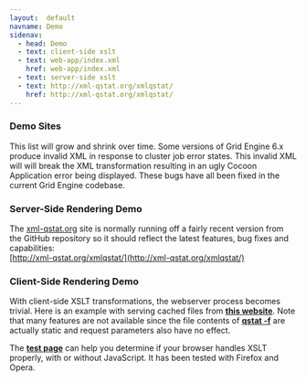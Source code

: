 ```yaml
---
layout:  default
navname: Demo
sidenav:
  - head: Demo
  - text: client-side xslt
  - text: web-app/index.xml
    href: web-app/index.xml
  - text: server-side xslt
  - text: http://xml-qstat.org/xmlqstat/
    href: http://xml-qstat.org/xmlqstat/
---
```


### Demo Sites

This list will grow and shrink over time. Some versions of Grid
Engine 6.x produce invalid XML in response to cluster job error
states. This invalid XML will will break the XML transformation
resulting in an ugly Cocoon Application error being displayed.
These bugs have all been fixed in the current Grid Engine
codebase.

### Server-Side Rendering Demo

The [xml-qstat.org](http://xml-qstat.org/) site is normally running off a
fairly recent version from the GitHub repository so it should reflect the
latest features, bug fixes and capabilities:<br/>
[http://xml-qstat.org/xmlqstat/](http://xml-qstat.org/xmlqstat/)

### Client-Side Rendering Demo

With client-side XSLT transformations, the webserver process becomes
trivial. Here is an example with serving cached files from
**[this website](web-app/index.xml)**.
Note that many features are not available since the file contents of
**[qstat -f](web-app/qstatf~demo.xml "qstatf~demo.xml")** are actually
static and request parameters also have no effect.

The **[test page](web-app/test.xml)** can help you determine if your
browser handles XSLT properly, with or without JavaScript. It has been
tested with Firefox and Opera.

